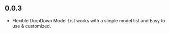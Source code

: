 ## 0.0.3

* Flexible DropDown Model List works with a simple model list and Easy to use & customized.
